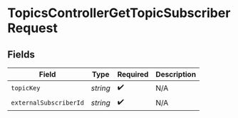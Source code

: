 # TopicsControllerGetTopicSubscriberRequest


## Fields

| Field                  | Type                   | Required               | Description            |
| ---------------------- | ---------------------- | ---------------------- | ---------------------- |
| `topicKey`             | *string*               | :heavy_check_mark:     | N/A                    |
| `externalSubscriberId` | *string*               | :heavy_check_mark:     | N/A                    |